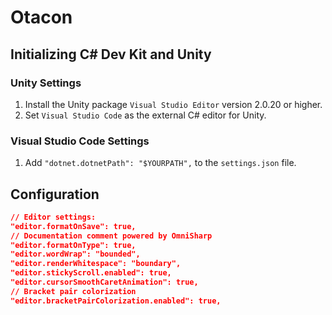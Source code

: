 # Otacon
## Initializing C# Dev Kit and Unity
### Unity Settings
1. Install the Unity package `Visual Studio Editor` version 2.0.20 or higher.
2. Set `Visual Studio Code` as the external C# editor for Unity.
### Visual Studio Code Settings
1. Add `"dotnet.dotnetPath": "$YOURPATH",` to the `settings.json` file.

## Configuration
``` Json
// Editor settings:
"editor.formatOnSave": true,
// Documentation comment powered by OmniSharp
"editor.formatOnType": true,
"editor.wordWrap": "bounded",
"editor.renderWhitespace": "boundary",
"editor.stickyScroll.enabled": true,
"editor.cursorSmoothCaretAnimation": true,
// Bracket pair colorization
"editor.bracketPairColorization.enabled": true,
```